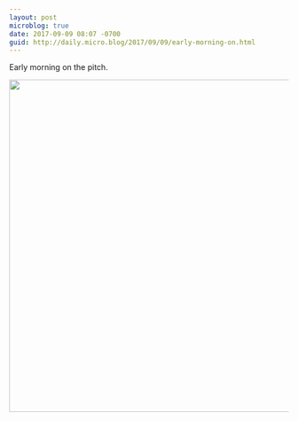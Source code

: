 ```yaml
---
layout: post
microblog: true
date: 2017-09-09 08:07 -0700
guid: http://daily.micro.blog/2017/09/09/early-morning-on.html
---
```

Early morning on the pitch.

<img src="http://www.barbic.com/uploads/2017/11e12a7e89.jpg" width="600" height="600" />
